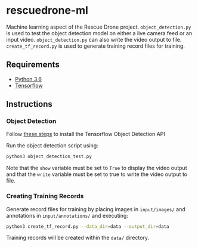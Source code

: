 # rescuedrone-ml
Machine learning aspect of the Rescue Drone project.
`object_detection.py` is used to test the object detection model on either a live camera feed or an input video. `object_detection.py` can also write the video output to file.
`create_tf_record.py` is used to generate training record files for training.

## Requirements
- [Python 3.6](https://www.python.org/downloads/)
- [Tensorflow](https://www.tensorflow.org/install/)

## Instructions
### Object Detection

Follow [these steps](https://github.com/tensorflow/models/blob/master/research/object_detection/g3doc/installation.md) to install the Tensorflow Object Detection API

Run the object detection script using:

``` bash
python3 object_detection_test.py
```

Note that the `show` variable must be set to `True` to display the video output and that the `write` variable must be set to true to write the video output to file.

### Creating Training Records

Generate record files for training by placing images in `input/images/` and annotations in `input/annotations/` and executing:

``` bash
python3 create_tf_record.py --data_dir=data --output_dir=data
```

Training records will be created within the `data/` directory.
